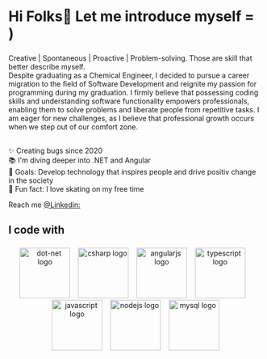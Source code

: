 <h1 align="left">Hi Folks👋 Let me introduce myself = )</h1>

###

<p align="left">Creative | Spontaneous | Proactive | Problem-solving. Those are skill that better describe myself. <br>Despite graduating as a Chemical Engineer, I decided to pursue a career migration to the field of Software Development and reignite my passion for programming during my graduation. I firmly believe that possessing coding skills and understanding software functionality empowers professionals, enabling them to solve problems and liberate people from repetitive tasks. I am eager for new challenges, as I believe that professional growth occurs when we step out of our comfort zone.</p>

###

<h2 align="left"></h2>

###

<p align="left">✨ Creating bugs since 2020<br>📚 I'm diving deeper into .NET and Angular <br>🎯 Goals:  Develop technology that inspires people and drive positiv change in the society<br>🎲 Fun fact: I love skating on my free time</p>


Reach me [@Linkedin: ](https://www.linkedin.com/in/lucas-dias-frota-9020b2126/)

###

<h2 align="left">I code with</h2>

###

<div align="center">
  <img src="https://cdn.jsdelivr.net/gh/devicons/devicon/icons/dot-net/dot-net-original.svg" width="100" alt="dot-net logo"  />
   &nbsp;&nbsp;
  <img src="https://cdn.jsdelivr.net/gh/devicons/devicon/icons/csharp/csharp-original.svg" width="100" alt="csharp logo"  />
   &nbsp;&nbsp;
  <img src="https://cdn.jsdelivr.net/gh/devicons/devicon/icons/angularjs/angularjs-original.svg" width="100" alt="angularjs logo"  />
   &nbsp;&nbsp;
  <img src="https://cdn.jsdelivr.net/gh/devicons/devicon/icons/typescript/typescript-original.svg" width="100" alt="typescript logo"  />
   &nbsp;&nbsp;
  <img src="https://cdn.jsdelivr.net/gh/devicons/devicon/icons/javascript/javascript-original.svg" width="100" alt="javascript logo"  />
   &nbsp;&nbsp;
  <img src="https://cdn.jsdelivr.net/gh/devicons/devicon/icons/nodejs/nodejs-original.svg" width="100" alt="nodejs logo"  />
   &nbsp;&nbsp;
  <img src="https://cdn.jsdelivr.net/gh/devicons/devicon/icons/mysql/mysql-original.svg" width="100" alt="mysql logo"  />
</div>

###
